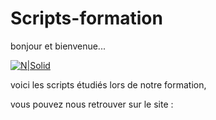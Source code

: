 # Scripts-formation

bonjour et bienvenue...

[![N|Solid](https://drive.google.com/file/d/1m_NmctrHJr8OUZ4Enr_RoUCQ0Jt-1JKz/view?usp=sharing)](https://sites.google.com/view/lacoolclass/accueil)


voici les scripts étudiés lors de notre formation, 

vous pouvez nous retrouver sur le site :

